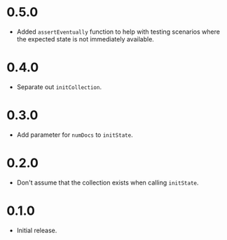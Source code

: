 # 0.5.0

- Added `assertEventually` function to help with testing scenarios where the
  expected state is not immediately available.

# 0.4.0

- Separate out `initCollection`.

# 0.3.0

- Add parameter for `numDocs` to `initState`.

# 0.2.0

- Don't assume that the collection exists when calling `initState`.

# 0.1.0

- Initial release.
